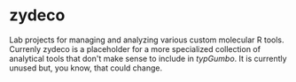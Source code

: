 # zydeco
Lab projects for managing and analyzing various custom molecular R tools. Currenly zydeco is a placeholder for a more specialized collection of analytical tools that don't make sense to include in *typGumbo*. It is currently unused but, you know, that could change.
